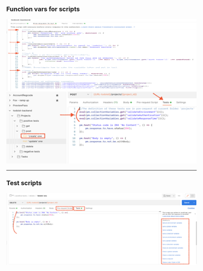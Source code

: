 ### **Function vars for scripts**

<img src="../../img/test-vars.png" alt="Test vars1" width="800" height="190"/>

<img src="../../img/test-vars2.png" alt="Test vars2" width="800" height="190"/>

___

### **Test scripts**

<img src="../../img/test-script.png" alt="Test script" width="800" height="190"/>